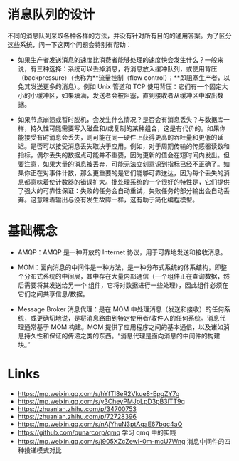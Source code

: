 # 消息队列的设计

不同的消息队列采取各种各样的方法，并没有针对所有目的的通用答案。为了区分这些系统，问一下这两个问题会特别有帮助：

- 如果生产者发送消息的速度比消费者能够处理的速度快会发生什么？一般来说，有三种选择：系统可以丢掉消息，将消息放入缓冲队列，或使用背压（backpressure）（也称为**流量控制（flow control）；**即阻塞生产者，以免其发送更多的消息）。例如 Unix 管道和 TCP 使用背压：它们有一个固定大小的小缓冲区，如果填满，发送者会被阻塞，直到接收者从缓冲区中取出数据。

- 如果节点崩溃或暂时脱机，会发生什么情况？是否会有消息丢失？与数据库一样，持久性可能需要写入磁盘和/或复制的某种组合，这是有代价的。如果你能接受有时消息会丢失，则可能在同一硬件上获得更高的吞吐量和更低的延迟。是否可以接受消息丢失取决于应用。例如，对于周期传输的传感器读数和指标，偶尔丢失的数据点可能并不重要，因为更新的值会在短时间内发出。但要注意，如果大量的消息被丢弃，可能无法立刻意识到指标已经不正确了。如果你正在对事件计数，那么更重要的是它们能够可靠送达，因为每个丢失的消息都意味着使计数器的错误扩大。批处理系统的一个很好的特性是，它们提供了强大的可靠性保证：失败的任务会自动重试，失败任务的部分输出会自动丢弃。这意味着输出与没有发生故障一样，这有助于简化编程模型。

# 基础概念

- AMQP：AMQP 是一种开放的 Internet 协议，用于可靠地发送和接收消息。

- MOM：面向消息的中间件是一种方法，是一种分布式系统的体系结构，即整个分布式系统的中间层，其中存在大量内部通信（一个组件正在查询数据，然后需要将其发送给另一个 组件，它将对数据进行一些处理），因此组件必须在它们之间共享信息/数据。

- Message Broker 消息代理：是在 MOM 中处理消息（发送和接收）的任何系统，或更确切地说，是将消息路由到特定使用者/收件人的任何系统。消息代理通常基于 MOM 构建。MOM 提供了应用程序之间的基本通信，以及诸如消息持久性和保证的传递之类的东西。“消息代理是面向消息的中间件的构建块。”

# Links

- https://mp.weixin.qq.com/s/hYfTl8eR2Vkue8-EpgZY7g
- https://mp.weixin.qq.com/s/y3CheyPMJpLpD3pB3lTT9g
- https://zhuanlan.zhihu.com/p/34700753
- https://zhuanlan.zhihu.com/p/72728396
- https://mp.weixin.qq.com/s/nAjYhuN3ptAqaE67bqc4aQ
- https://github.com/qunarcorp/qmq 学习 qmq 中的实践
- https://mp.weixin.qq.com/s/j905XZcZewI-0m-mcU7Wng 消息中间件的四种投递模式对比

